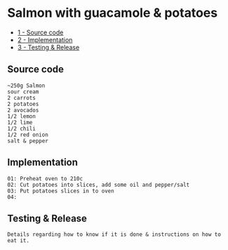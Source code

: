 Salmon with guacamole & potatoes
============
* [1 - Source code](#source-code)
* [2 - Implementation](#implementation)
* [3 - Testing & Release](#testing--release)

Source code
-----------
```
~250g Salmon
sour cream 
2 carrots
2 potatoes 
2 avocados 
1/2 lemon
1/2 lime
1/2 chili
1/2 red onion
salt & pepper
```

Implementation
--------------
```
01: Preheat oven to 210c
02: Cut potatoes into slices, add some oil and pepper/salt
03: Put potatoes slices in to oven
04: 
```

Testing & Release
-----------------
```
Details regarding how to know if it is done & instructions on how to eat it.
```
